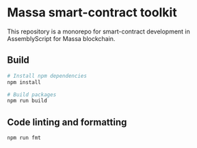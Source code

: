 # Massa smart-contract toolkit

This repository is a monorepo for smart-contract development in AssemblyScript for Massa blockchain.

## Build

```bash
# Install npm dependencies
npm install

# Build packages
npm run build
```

## Code linting and formatting

```bash
npm run fmt
```
